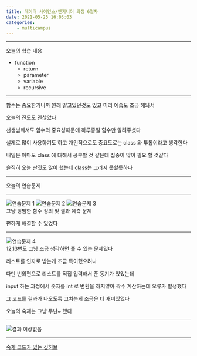 ```yaml
---
title: 데이터 사이언스/엔지니어 과정 6일차
date: 2021-05-25 16:03:03
categories:
    - multicampus
---
```

___
오늘의 학습 내용
- function
    - return
    - parameter
    - variable
    - recursive
___
함수는 중요한거니까 원래 알고있던것도 있고 미리 예습도 조금 해놔서  

오늘의 진도도 괜찮았다  

선생님께서도 함수의 중요성때문에 하루종일 함수만 알려주셨다  

실제로 많이 사용하기도 하고 개인적으로도 중요도로는 class 와 투톱이라고 생각한다  

내일은 아마도 class 에 대해서 공부할 것 같은데 집중이 많이 필요 할 것같다  

솔직히 오늘 딴짓도 많이 했는데 class는 그러지 못할듯하다  
___
오늘의 연습문제
___ 
![연습문제 1](https://user-images.githubusercontent.com/84296244/119529655-450ed280-bdbd-11eb-925b-4d3eff90965e.PNG)
![연습문제 2](https://user-images.githubusercontent.com/84296244/119529665-46d89600-bdbd-11eb-9a51-66e7e7c1bf53.PNG)
![연습문제 3](https://user-images.githubusercontent.com/84296244/119529677-48a25980-bdbd-11eb-95d5-72819d0c7eae.PNG)   
그냥 평범한 함수 정의 및 결과 예측 문제

편하게 해결할 수 있었다
___
![연습문제 4](https://user-images.githubusercontent.com/84296244/119529681-49d38680-bdbd-11eb-93ed-3125aea4873d.PNG)  
12,13번도 그냥 조금 생각하면 풀 수 있는 문제였다  

리스트를 인자로 받는게 조금 특이했으려나  

다만 번외편으로 리스트를 직접 입력해서 푼 동기가 있었는데  

input 하는 과정에서 숫자를 int 로 변환을 하지않아 짝수 계산하는데 오류가 발생했다   

그 코드를 결과가 나오도록 고치는게 조금은 더 재미있었다   

오늘의 숙제는 그냥 무난~ 했다
___
![결과 이상없음](https://user-images.githubusercontent.com/84296244/119529687-4b9d4a00-bdbd-11eb-962f-cbc68fd169c4.PNG)
___
[숙제 코드가 있는 깃허브](https://github.com/ouguro3/Study/blob/main/Python_Basic/12_function/homework.py)   